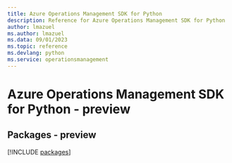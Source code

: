 ```yaml
---
title: Azure Operations Management SDK for Python
description: Reference for Azure Operations Management SDK for Python
author: lmazuel
ms.author: lmazuel
ms.data: 09/01/2023
ms.topic: reference
ms.devlang: python
ms.service: operationsmanagement
---
```

# Azure Operations Management SDK for Python - preview
## Packages - preview
[!INCLUDE [packages](operations-management-index.md)]